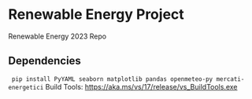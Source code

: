 # Renewable Energy Project
Renewable Energy 2023 Repo 

## Dependencies
``` pip install PyYAML seaborn matplotlib pandas openmeteo-py mercati-energetici```
Build Tools: https://aka.ms/vs/17/release/vs_BuildTools.exe
